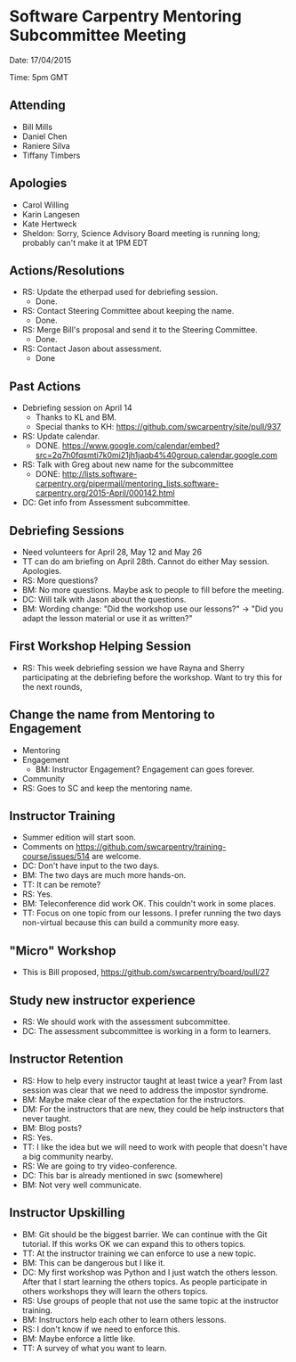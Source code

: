 # Software Carpentry Mentoring Subcommittee Meeting

Date: 17/04/2015

Time: 5pm GMT

## Attending

-   Bill Mills
-   Daniel Chen
-   Raniere Silva
-   Tiffany Timbers

## Apologies

-   Carol Willing
-   Karin Langesen
-   Kate Hertweck
-   Sheldon: Sorry, Science Advisory Board meeting is running long; probably can't make it at 1PM EDT

## Actions/Resolutions

-   RS: Update the etherpad used for debriefing session.
    -   Done.
-   RS: Contact Steering Committee about keeping the name.
    -   Done.
-   RS: Merge Bill's proposal and send it to the Steering Committee.
    -   Done.
-   RS: Contact Jason about assessment.
    -   Done

## Past Actions

-   Debriefing session on April 14
    -   Thanks to KL and BM.
    -   Special thanks to KH: https://github.com/swcarpentry/site/pull/937
-   RS: Update calendar.
    -   DONE. https://www.google.com/calendar/embed?src=2q7h0fqsmti7k0mi21jh1jaqb4%40group.calendar.google.com
-   RS: Talk with Greg about new name for the subcommittee
    -   DONE: http://lists.software-carpentry.org/pipermail/mentoring_lists.software-carpentry.org/2015-April/000142.html
-   DC: Get info from Assessment subcommittee.

## Debriefing Sessions

-   Need volunteers for April 28, May 12 and May 26
-   TT can do am briefing on April 28th. Cannot do either May session. Apologies.
-   RS: More questions?
-   BM: No more questions. Maybe ask to people to fill before the meeting.
-   DC: Will talk with Jason about the questions.
-   BM: Wording change: "Did the workshop use our lessons?" -> "Did you adapt the lesson material or use it as written?"

## First Workshop Helping Session

-   RS: This week debriefing session we have Rayna and Sherry participating at the debriefing before the workshop. Want to try this for the next rounds,

## Change the name from Mentoring to Engagement

-   Mentoring
-   Engagement
    -   BM: Instructor Engagement? Engagement can goes forever.
-   Community
-   RS: Goes to SC and keep the mentoring name.

## Instructor Training

-   Summer edition will start soon.
-   Comments on https://github.com/swcarpentry/training-course/issues/514 are welcome.
-   DC: Don't have input to the two days.
-   BM: The two days are much more hands-on.
-   TT: It can be remote?
-   RS: Yes.
-   BM: Teleconference did work OK. This couldn't work in some places.
-   TT: Focus on one topic from our lessons. I prefer running the two days non-virtual because this can build a community more easy.

## "Micro" Workshop

-   This is Bill proposed, https://github.com/swcarpentry/board/pull/27

## Study new instructor experience

-   RS: We should work with the assessment subcommittee.
-   DC: The assessment subcommittee is working in a form to learners.

## Instructor Retention

-   RS: How to help every instructor taught at least twice a year? From last session was clear that we need to address the impostor syndrome.
-   BM: Maybe make clear of the expectation for the instructors.
-   DM: For the instructors that are new, they could be help instructors that never taught.
-   BM: Blog posts?
-   RS: Yes.
-   TT: I like the idea but we will need to work with people that doesn't have a big community nearby.
-   RS: We are going to try video-conference.
-   DC: This bar is already mentioned in swc (somewhere)
-   BM: Not very well communicate.

## Instructor Upskilling

-   BM: Git should be the biggest barrier. We can continue with the Git tutorial. If this works OK we can expand this to others topics.
-   TT: At the instructor training we can enforce to use a new topic.
-   BM: This can be dangerous but I like it.
-   DC: My first workshop was Python and I just watch the others lesson. After that I start learning the others topics. As people participate in others workshops they will learn the others topics.
-   RS: Use groups of people that not use the same topic at the instructor training.
-   BM: Instructors help each other to learn others lessons.
-   RS: I don't know if we need to enforce this.
-   BM: Maybe enforce a little like.
-   TT: A survey of what you want to learn.
